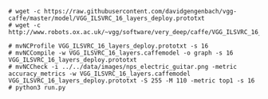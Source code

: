 	# wget -c https://raw.githubusercontent.com/davidgengenbach/vgg-caffe/master/model/VGG_ILSVRC_16_layers_deploy.prototxt
	# wget -c http://www.robots.ox.ac.uk/~vgg/software/very_deep/caffe/VGG_ILSVRC_16_layers.caffemodel

	# mvNCProfile VGG_ILSVRC_16_layers_deploy.prototxt -s 16
	# mvNCCompile -w VGG_ILSVRC_16_layers.caffemodel -o graph -s 16 VGG_ILSVRC_16_layers_deploy.prototxt
	# mvNCCheck -i ../../data/images/nps_electric_guitar.png -metric accuracy_metrics -w VGG_ILSVRC_16_layers.caffemodel VGG_ILSVRC_16_layers_deploy.prototxt -S 255 -M 110 -metric top1 -s 16
	# python3 run.py
